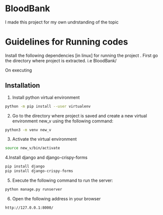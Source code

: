 # BloodBank
I made this project for my own undrstanding of the topic

# Guidelines for Running codes
Install the following dependencies [in linux] for running the project
. First go the directory where project is extracted. i.e BloodBank/

On executing 
## Installation

1. Install python virtual environment


```bash
python -m pip install --user virtualenv
```

2. Go to the directory where project is saved and create a new virtual environment new_v using the following command:

```bash
python3 -m venv new_v
```

3. Activate the virtual environment

```bash
source new_v/bin/activate
```
4.Install django and django-crispy-forms

```bash
pip install django
pip install django-crispy-forms
```
5. Execute the following command to run the server:
```bash
python manage.py runserver
```
6. Open the following address in your browser
```bash
http://127.0.0.1:8000/
```
